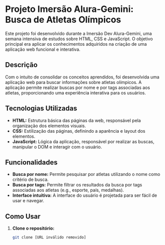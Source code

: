 # Projeto Imersão Alura-Gemini: Busca de Atletas Olímpicos

Este projeto foi desenvolvido durante a Imersão Dev Alura-Gemini, uma semana intensiva de estudos sobre HTML, CSS e JavaScript. O objetivo principal era aplicar os conhecimentos adquiridos na criação de uma aplicação web funcional e interativa.

## Descrição
Com o intuito de consolidar os conceitos aprendidos, foi desenvolvida uma aplicação web para buscar informações sobre atletas olímpicos. A aplicação permite realizar buscas por nome e por tags associadas aos atletas, proporcionando uma experiência interativa para os usuários.

## Tecnologias Utilizadas

* **HTML:** Estrutura básica das páginas da web, responsável pela organização dos elementos visuais.
* **CSS:** Estilização das páginas, definindo a aparência e layout dos elementos.
* **JavaScript:** Lógica da aplicação, responsável por realizar as buscas, manipular o DOM e interagir com o usuário.

## Funcionalidades

* **Busca por nome:** Permite pesquisar por atletas utilizando o nome como critério de busca.
* **Busca por tags:** Permite filtrar os resultados da busca por tags associadas aos atletas (e.g., esporte, país, medalhas).
* **Interface intuitiva:** A interface do usuário é projetada para ser fácil de usar e navegar.

## Como Usar

1. **Clone o repositório:**
   ```bash
   git clone [URL inválido removido]
